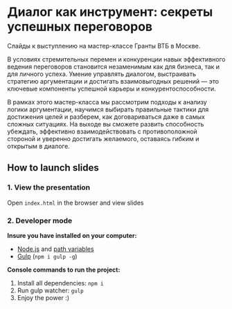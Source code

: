 # Диалог как инструмент: секреты успешных переговоров

Слайды к выступлению на мастер-классе Гранты ВТБ в Москве.

В условиях стремительных перемен и конкуренции навык эффективного ведения переговоров становится незаменимым как для бизнеса, так и для личного успеха. Умение управлять диалогом, выстраивать стратегию аргументации и достигать взаимовыгодных решений — это ключевые компоненты успешной карьеры и конкурентоспособности.

В рамках этого мастер-класса мы рассмотрим подходы к анализу логики аргументации, научимся выбирать правильные тактики для достижения целей и разберем, как договариваться даже в самых сложных ситуациях. На выходе вы сможете развить способность убеждать, эффективно взаимодействовать с противоположной стороной и уверенно достигать желаемого, оставаясь гибким и открытым в диалоге.

## How to launch slides
### 1. View the presentation
Open `index.html` in the browser and view slides

### 2. Developer mode

__Insure you have installed on your computer:__

* [Node.js](https://nodejs.org/en/download/) and [path variables](http://stackoverflow.com/questions/8278143/node-js-how-to-run-node-command-from-any-path)
* [Gulp](http://gulpjs.com/) (`npm i gulp -g`)

__Console commands to run the project:__

1. Install all dependenсies: `npm i`
2. Run gulp watcher: `gulp`
3. Enjoy the power :)
